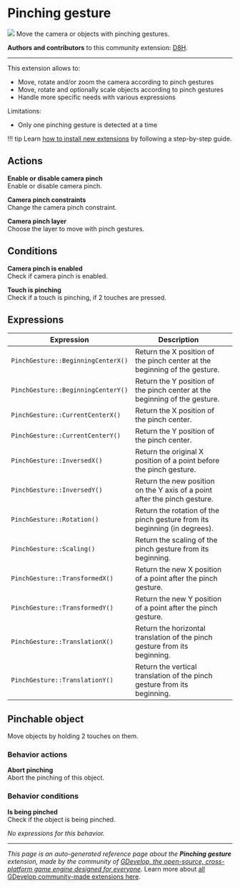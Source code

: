 # Pinching gesture

<img src="https://resources.gdevelop-app.com/assets/Icons/gesture-pinch.svg" class="extension-icon"></img>
Move the camera or objects with pinching gestures.

**Authors and contributors** to this community extension: [D8H](https://gd.games/D8H).

---

This extension allows to:

* Move, rotate and/or zoom the camera according to pinch gestures
* Move, rotate and optionally scale objects according to pinch gestures
* Handle more specific needs with various expressions

Limitations:

* Only one pinching gesture is detected at a time

!!! tip
    Learn [how to install new extensions](/gdevelop5/extensions/search) by following a step-by-step guide.

## Actions

**Enable or disable camera pinch**  
Enable or disable camera pinch.

**Camera pinch constraints**  
Change the camera pinch constraint.

**Camera pinch layer**  
Choose the layer to move with pinch gestures.

## Conditions

**Camera pinch is enabled**  
Check if camera pinch is enabled.

**Touch is pinching**  
Check if a touch is pinching, if 2 touches are pressed.

## Expressions

| Expression | Description |  |
|-----|-----|-----|
| `PinchGesture::BeginningCenterX()` | Return the X position of the pinch center at the beginning of the gesture. ||
| `PinchGesture::BeginningCenterY()` | Return the Y position of the pinch center at the beginning of the gesture. ||
| `PinchGesture::CurrentCenterX()` | Return the X position of the pinch center. ||
| `PinchGesture::CurrentCenterY()` | Return the Y position of the pinch center. ||
| `PinchGesture::InversedX()` | Return the original X position of a point before the pinch gesture. ||
| `PinchGesture::InversedY()` | Return the new position on the Y axis of a point after the pinch gesture. ||
| `PinchGesture::Rotation()` | Return the rotation of the pinch gesture from its beginning (in degrees). ||
| `PinchGesture::Scaling()` | Return the scaling of the pinch gesture from its beginning. ||
| `PinchGesture::TransformedX()` | Return the new X position of a point after the pinch gesture. ||
| `PinchGesture::TransformedY()` | Return the new Y position of a point after the pinch gesture. ||
| `PinchGesture::TranslationX()` | Return the horizontal translation of the pinch gesture from its beginning. ||
| `PinchGesture::TranslationY()` | Return the vertical translation of the pinch gesture from its beginning. ||

## Pinchable object 

Move objects by holding 2 touches on them. 

### Behavior actions

**Abort pinching**  
Abort the pinching of this object.

### Behavior conditions

**Is being pinched**  
Check if the object is being pinched.

_No expressions for this behavior._


---

*This page is an auto-generated reference page about the **Pinching gesture** extension, made by the community of [GDevelop, the open-source, cross-platform game engine designed for everyone](https://gdevelop.io/).* Learn more about [all GDevelop community-made extensions here](/gdevelop5/extensions).